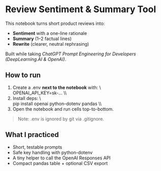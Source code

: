 ﻿# Review Sentiment & Summary Tool

This notebook turns short product reviews into:
- **Sentiment** with a one-line rationale
- **Summary** (1–2 factual lines)
- **Rewrite** (clearer, neutral rephrasing)

Built while taking *ChatGPT Prompt Engineering for Developers (DeepLearning.AI & OpenAI)*.

## How to run
1. Create a .env **next to the notebook** with:
   \\\
   OPENAI_API_KEY=sk-...
   \\\
2. Install deps:
   \\\
   pip install openai python-dotenv pandas
   \\\
3. Open the notebook and run cells top-to-bottom.

> Note: .env is ignored by git via .gitignore.

## What I practiced
- Short, testable prompts
- Safe key handling with python-dotenv
- A tiny helper to call the OpenAI Responses API
- Compact pandas table + optional CSV export

